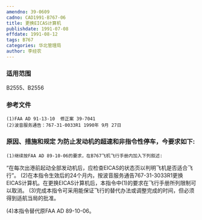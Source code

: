 ```yaml
---
amendno: 39-0609
cadno: CAD1991-B767-06
title: 更换EICAS计算机
publishdate: 1991-07-08
effdate: 1991-08-12
tags: B767
categories: 华北管理局
author: 李经农
---
```


### 适用范围 
B2555、B2556

### 参考文件
    (1)FAA AD 91-13-10  修正案 39-7041 
    (2)波音服务通告：767-31-0033R1 1990年 9月 27日


### 原因、措施和规定     为防止发动机的超速和非指令性停车，今要求如下: 
    (1)继续按FAA AD 89-10-06的要求，在B767飞机飞行手册内加入下列叙述: 
“在每次出港前起动全部发动机后，应检查EICAS的状态页以判明飞机是否适合飞行”。 
(2)在本指令生效后的24个月内，按波音服务通告767-31-3033R1更换EICAS计算机。在更换EICAS计算机后，本指令中(1)的要求在飞行手册所列限制可以取消。 
    (3)完成本指令可采用能保证飞行的替代办法或调整完成的时间，但必须得到适航当局的批准。 

(4)本指令替代原FAA AD 89-10-06。
  

